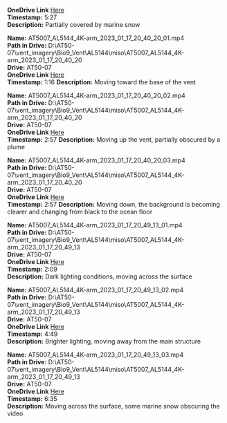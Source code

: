 **OneDrive Link** [Here](https://olincollege-my.sharepoint.com/:v:/g/personal/adu_olin_edu/EeEc6fmItltElAJgaAD5xv4B0TPnxPPykaujDCNkHmwBdQ?nav=eyJyZWZlcnJhbEluZm8iOnsicmVmZXJyYWxBcHAiOiJPbmVEcml2ZUZvckJ1c2luZXNzIiwicmVmZXJyYWxBcHBQbGF0Zm9ybSI6IldlYiIsInJlZmVycmFsTW9kZSI6InZpZXciLCJyZWZlcnJhbFZpZXciOiJNeUZpbGVzTGlua0NvcHkifX0&e=vVyIZb)   
**Timestamp:** 5:27  
**Description:** Partially covered by marine snow   

**Name:** AT5007_AL5144_4K-arm_2023_01_17_20_40_20_01.mp4  
**Path in Drive:** D:\AT50-07\vent_imagery\Bio9_Vent\AL5144\miso\AT5007_AL5144_4K-arm_2023_01_17_20_40_20  
**Drive:** AT50-07  
**OneDrive Link** [Here](https://olincollege-my.sharepoint.com/:v:/g/personal/adu_olin_edu/ERmRWv_l4CRMjtYQVb6mdUUBWDZAFMdUssbx5E1y0PFOyQ?nav=eyJyZWZlcnJhbEluZm8iOnsicmVmZXJyYWxBcHAiOiJPbmVEcml2ZUZvckJ1c2luZXNzIiwicmVmZXJyYWxBcHBQbGF0Zm9ybSI6IldlYiIsInJlZmVycmFsTW9kZSI6InZpZXciLCJyZWZlcnJhbFZpZXciOiJNeUZpbGVzTGlua0NvcHkifX0&e=K2VQg3)   
**Timestamp:** 1:16 
**Description:** Moving toward the base of the vent    

**Name:** AT5007_AL5144_4K-arm_2023_01_17_20_40_20_02.mp4  
**Path in Drive:** D:\AT50-07\vent_imagery\Bio9_Vent\AL5144\miso\AT5007_AL5144_4K-arm_2023_01_17_20_40_20  
**Drive:** AT50-07  
**OneDrive Link** [Here](https://olincollege-my.sharepoint.com/:v:/g/personal/adu_olin_edu/EfxlxoedxPhNgAp4K9GgXxwBTnHK_d2nTBzDod4NYv6YzA?nav=eyJyZWZlcnJhbEluZm8iOnsicmVmZXJyYWxBcHAiOiJPbmVEcml2ZUZvckJ1c2luZXNzIiwicmVmZXJyYWxBcHBQbGF0Zm9ybSI6IldlYiIsInJlZmVycmFsTW9kZSI6InZpZXciLCJyZWZlcnJhbFZpZXciOiJNeUZpbGVzTGlua0NvcHkifX0&e=JewQZb)   
**Timestamp:** 2:57 
**Description:** Moving up the vent, partially obscured by a plume  

**Name:** AT5007_AL5144_4K-arm_2023_01_17_20_40_20_03.mp4  
**Path in Drive:** D:\AT50-07\vent_imagery\Bio9_Vent\AL5144\miso\AT5007_AL5144_4K-arm_2023_01_17_20_40_20  
**Drive:** AT50-07  
**OneDrive Link** [Here](https://olincollege-my.sharepoint.com/:v:/g/personal/adu_olin_edu/EfxlxoedxPhNgAp4K9GgXxwBTnHK_d2nTBzDod4NYv6YzA?nav=eyJyZWZlcnJhbEluZm8iOnsicmVmZXJyYWxBcHAiOiJPbmVEcml2ZUZvckJ1c2luZXNzIiwicmVmZXJyYWxBcHBQbGF0Zm9ybSI6IldlYiIsInJlZmVycmFsTW9kZSI6InZpZXciLCJyZWZlcnJhbFZpZXciOiJNeUZpbGVzTGlua0NvcHkifX0&e=JewQZb)   
**Timestamp:** 2:57 
**Description:** Moving down, the background is becoming clearer and changing from black to the ocean floor  

**Name:** AT5007_AL5144_4K-arm_2023_01_17_20_49_13_01.mp4  
**Path in Drive:** D:\AT50-07\vent_imagery\Bio9_Vent\AL5144\miso\AT5007_AL5144_4K-arm_2023_01_17_20_49_13   
**Drive:** AT50-07  
**OneDrive Link** [Here](https://olincollege-my.sharepoint.com/:v:/g/personal/adu_olin_edu/EW_Xaz4z7K9GjJTmOT-2Vr4BGD2GBQu_V7g_QjMgajmIUw?nav=eyJyZWZlcnJhbEluZm8iOnsicmVmZXJyYWxBcHAiOiJPbmVEcml2ZUZvckJ1c2luZXNzIiwicmVmZXJyYWxBcHBQbGF0Zm9ybSI6IldlYiIsInJlZmVycmFsTW9kZSI6InZpZXciLCJyZWZlcnJhbFZpZXciOiJNeUZpbGVzTGlua0NvcHkifX0&e=Lguua5)   
**Timestamp:** 2:09  
**Description:** Dark lighting conditions, moving across the surface    

**Name:** AT5007_AL5144_4K-arm_2023_01_17_20_49_13_02.mp4  
**Path in Drive:** D:\AT50-07\vent_imagery\Bio9_Vent\AL5144\miso\AT5007_AL5144_4K-arm_2023_01_17_20_49_13   
**Drive:** AT50-07  
**OneDrive Link** [Here](https://olincollege-my.sharepoint.com/:v:/g/personal/adu_olin_edu/EZiy9NZwVutOkAc6HO-2QHEBlkjWIJ_T4JBE04JTwIxiMQ?nav=eyJyZWZlcnJhbEluZm8iOnsicmVmZXJyYWxBcHAiOiJPbmVEcml2ZUZvckJ1c2luZXNzIiwicmVmZXJyYWxBcHBQbGF0Zm9ybSI6IldlYiIsInJlZmVycmFsTW9kZSI6InZpZXciLCJyZWZlcnJhbFZpZXciOiJNeUZpbGVzTGlua0NvcHkifX0&e=VIeVFK)   
**Timestamp:** 4:49  
**Description:** Brighter lighting, moving away from the main structure   

**Name:** AT5007_AL5144_4K-arm_2023_01_17_20_49_13_03.mp4  
**Path in Drive:** D:\AT50-07\vent_imagery\Bio9_Vent\AL5144\miso\AT5007_AL5144_4K-arm_2023_01_17_20_49_13   
**Drive:** AT50-07  
**OneDrive Link** [Here](https://olincollege-my.sharepoint.com/:v:/g/personal/adu_olin_edu/ES6sYInxKalGrmI5uiwPcI8B9PhwhYJ5dv74qSccVJq-uQ?nav=eyJyZWZlcnJhbEluZm8iOnsicmVmZXJyYWxBcHAiOiJPbmVEcml2ZUZvckJ1c2luZXNzIiwicmVmZXJyYWxBcHBQbGF0Zm9ybSI6IldlYiIsInJlZmVycmFsTW9kZSI6InZpZXciLCJyZWZlcnJhbFZpZXciOiJNeUZpbGVzTGlua0NvcHkifX0&e=7diiqR)   
**Timestamp:** 6:35  
**Description:** Moving across the surface, some marine snow obscuring the video   
